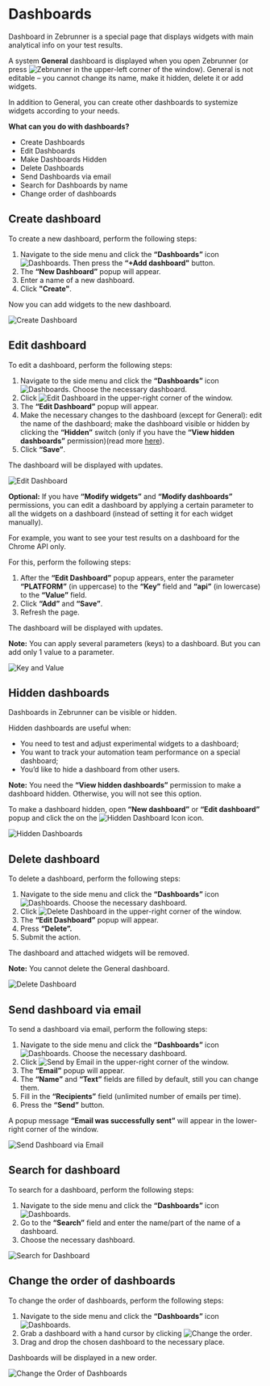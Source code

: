 # Dashboards

Dashboard in Zebrunner is a special page that displays widgets with main analytical info on your test results.

A system **General** dashboard is displayed when you open Zebrunner (or press ![Zebrunner](https://github.com/zebrunner/documentation/blob/master/docs/assets/images/zebrunner_icon.png?raw=true) in the upper-left corner of the window). General is not editable – you cannot change its name, make it hidden, delete it or add widgets.

In addition to General, you can create other dashboards to systemize widgets according to your needs.

**What can you do with dashboards?**

* Create Dashboards
* Edit Dashboards
* Make Dashboards Hidden
* Delete Dashboards
* Send Dashboards via email
* Search for Dashboards by name
* Change order of dashboards

## Create dashboard
To create a new dashboard, perform the following steps:

1. Navigate to the side menu and click the **“Dashboards”** icon ![Dashboards](https://github.com/zebrunner/documentation/blob/master/docs/assets/images/dashboards_icon.png?raw=true). Then press the **“+Add dashboard"** button. 
2. The **“New Dashboard”** popup will appear.
3. Enter a name of a new dashboard.
4. Click **"Create"**.

Now you can add widgets to the new dashboard.

![Create Dashboard](https://github.com/zebrunner/documentation/blob/master/docs/assets/images/create_dashboard.gif?raw=true)

## Edit dashboard
To edit a dashboard, perform the following steps:

1. Navigate to the side menu and click the **“Dashboards”** icon ![Dashboards](https://github.com/zebrunner/documentation/blob/master/docs/assets/images/dashboards_icon.png?raw=true). Choose the necessary dashboard.
2. Click ![Edit Dashboard](https://github.com/zebrunner/documentation/blob/master/docs/assets/images/edit_dashboard_icon.png?raw=true) in the upper-right corner of the window.
3. The **“Edit Dashboard”** popup will appear.
4. Make the necessary changes to the dashboard (except for General): edit the name of the dashboard; make the dashboard visible or hidden by clicking the **“Hidden”** switch (only if you have the **“View hidden dashboards”** permission)(read more [here](https://zebrunner.github.io/documentation/guide/dashboards/#hidden-dashboards)).
5. Click **“Save”**.

The dashboard will be displayed with updates.

![Edit Dashboard](https://github.com/zebrunner/documentation/blob/master/docs/assets/images/edit_dashboard.png?raw=true) 

**Optional:** If you have **“Modify widgets”** and **“Modify dashboards”** permissions, you can edit a dashboard by applying a certain parameter to all the widgets on a dashboard (instead of setting it for each widget manually).

For example, you want to see your test results on a dashboard for the Chrome API only.

For this, perform the following steps:

1. After the **“Edit Dashboard”** popup appears, enter the parameter **“PLATFORM”** (in uppercase) to the **“Key”** field and **“api”** (in lowercase) to the **“Value”** field.
2. Click **“Add”** and **“Save”**.
3. Refresh the page.

The dashboard will be displayed with updates.

**Note:** You can apply several parameters (keys) to a dashboard. But you can add only 1 value to a parameter.

![Key and Value](https://github.com/zebrunner/documentation/blob/master/docs/assets/images/key_and_value.png?raw=true)

## Hidden dashboards
Dashboards in Zebrunner can be visible or hidden.

Hidden dashboards are useful when:

* You need to test and adjust experimental widgets to a dashboard;
* You want to track your automation team performance on a special dashboard;
* You’d like to hide a dashboard from other users.

**Note:** You need the **“View hidden dashboards”** permission to make a dashboard hidden. Otherwise, you will not see this option.

To make a dashboard hidden, open **“New dashboard”** or **“Edit dashboard”** popup and click the  on the ![Hidden Dashboard Icon](https://github.com/zebrunner/documentation/blob/master/docs/assets/images/hidden_dashboard_icon.png?raw=true) icon.

![Hidden Dashboards](https://github.com/zebrunner/documentation/blob/master/docs/assets/images/hidden_dashboard.gif?raw=true)

## Delete dashboard
To delete a dashboard, perform the following steps:

1. Navigate to the side menu and click the **“Dashboards”** icon ![Dashboards](https://github.com/zebrunner/documentation/blob/master/docs/assets/images/dashboards_icon.png?raw=true). Choose the necessary dashboard.
2. Click ![Delete Dashboard](https://github.com/zebrunner/documentation/blob/master/docs/assets/images/edit_dashboard_icon.png?raw=true) in the upper-right corner of the window.
3. The **“Edit Dashboard”** popup will appear.
4. Press **“Delete”.**
5. Submit the action.

The dashboard and attached widgets will be removed.

**Note:** You cannot delete the General dashboard.

![Delete Dashboard](https://github.com/zebrunner/documentation/blob/master/docs/assets/images/delete_dashboard.png?raw=true)

## Send dashboard via email
To send a dashboard via email, perform the following steps:

1. Navigate to the side menu and click the **“Dashboards”** icon ![Dashboards](https://github.com/zebrunner/documentation/blob/master/docs/assets/images/dashboards_icon.png?raw=true). Choose the necessary dashboard.
2. Click ![Send by Email](https://github.com/zebrunner/documentation/blob/master/docs/assets/images/send_dashboard_by_email_icon.png?raw=true) in the upper-right corner of the window.
3. The **“Email”** popup will appear.
4. The **“Name”** and **“Text”** fields are filled by default, still you can change them.
5. Fill in the **“Recipients”** field (unlimited number of emails per time).
6. Press the **“Send”** button.

A popup message **“Email was successfully sent”** will appear in the lower-right corner of the window.

![Send Dashboard via Email](https://github.com/zebrunner/documentation/blob/master/docs/assets/images/send_dashboard_via_email.png?raw=true)

## Search for dashboard
To search for a dashboard, perform the following steps:

1. Navigate to the side menu and click the **“Dashboards”** icon ![Dashboards](https://github.com/zebrunner/documentation/blob/master/docs/assets/images/dashboards_icon.png?raw=true).
2. Go to the **“Search”** field and enter the name/part of the name of a dashboard.
3. Choose the necessary dashboard.

![Search for Dashboard](https://github.com/zebrunner/documentation/blob/master/docs/assets/images/search_for_dashboard.gif?raw=true)

## Change the order of dashboards
To change the order of dashboards, perform the following steps:

1. Navigate to the side menu and click the **“Dashboards”** icon ![Dashboards](https://github.com/zebrunner/documentation/blob/master/docs/assets/images/dashboards_icon.png?raw=true).
2. Grab a dashboard with a hand cursor by clicking ![Change the order](https://github.com/zebrunner/documentation/blob/master/docs/assets/images/icon_six_dot.png?raw=true).
3. Drag and drop the chosen dashboard to the necessary place.

Dashboards will be displayed in a new order.

![Change the Order of Dashboards](https://github.com/zebrunner/documentation/blob/master/docs/assets/images/change_order_of_dashboards.gif?raw=true)
